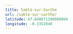```yaml
---
title: Sablé-sur-Sarthe
url: /sable-sur-sarthe/
latitude: 47.840071200000004
longitude: -0.3352048
---
```


